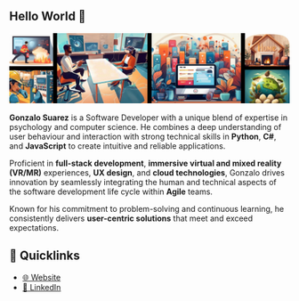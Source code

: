 ## Hello World 👋

![Portfolio](./portfolio.jpeg)

**Gonzalo Suarez** is a Software Developer with a unique blend of expertise in psychology and computer science. He combines a deep understanding of user behaviour and interaction with strong technical skills in **Python**, **C#**, and **JavaScript** to create intuitive and reliable applications.

Proficient in **full-stack development**, **immersive virtual and mixed reality (VR/MR)** experiences, **UX design**, and **cloud technologies**, Gonzalo drives innovation by seamlessly integrating the human and technical aspects of the software development life cycle within **Agile** teams.

Known for his commitment to problem-solving and continuous learning, he consistently delivers **user-centric solutions** that meet and exceed expectations.

## 🔗 Quicklinks

- [🌐 Website](https://gosuarez.com/)
- [💼 LinkedIn](https://www.linkedin.com/in/gosuarezv/)
